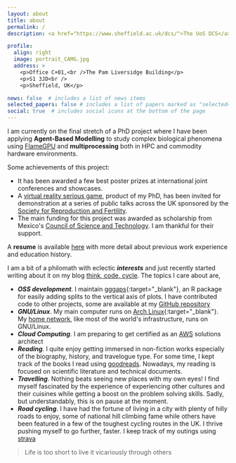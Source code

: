 ```yaml
---
layout: about
title: about
permalink: /
description: <a href="https://www.sheffield.ac.uk/dcs/">The UoS DCS</a> | PhD (to be) in Computer Science<br /> ABM, GPGPU, HPC, NLP | Python, CUDA, R, Java, PHP, JavaScript

profile:
  align: right
  image: portrait_CAMG.jpg
  address: >
    <p>Office C+01,<br />The Pam Liversidge Building</p>
    <p>S1 3JD<br />
    <p>Sheffield, UK</p>

news: false  # includes a list of news items
selected_papers: false # includes a list of papers marked as "selected={true}"
social: true  # includes social icons at the bottom of the page
---
```


I am currently on the final stretch of a PhD project where I have been applying
**Agent-Based Modelling** to study complex biological phenomena using [FlameGPU](http://www.flamegpu.com/)
and **multiprocessing** both in HPC and commodity hardware environments.

Some achievements of this project:
- It has been awarded a few best poster prizes at international joint
conferences and showcases.
- A [virtual reality serious game](https://cmoralesmx.github.io/FertilizationVR_web/),
product of my PhD, has been invited for demonstration at a series of public
talks across the UK sponsored by the [Society for Reproduction and Fertility](https://srf-reproduction.org/).
- The main funding for this project was awarded as scholarship from Mexico's
[Council of Science and Technology](https://www.conacyt.gob.mx/). I am
thankful for their support.

A **resume** is available [here](/assets/pdf/CarlosMoralesResume2020.pdf) with more detail about previous work
experience and education history.

I am a bit of a philomath with eclectic ***interests*** and just recently started
writing about it on my blog [think, code, cycle](/blog). The topics I care about are,
- ***OSS development***. I maintain [gggaps](https://www.r-pkg.org/pkg/gggap){:target="\_blank"}, an R package for easily adding splits to the vertical axis of plots. I have contributed code to other projects, some are available at my [GitHub repository](https://github.com/cmoralesmx)
- ***GNU/Linux***. My main computer runs on [Arch Linux](https://www.archlinux.org/){:target="\_blank"}.
My [home network](/blog/home_network_fully_run_by_Linux), like most of the
world's infrastructure, runs on GNU/Linux.
- ***Cloud Computing***. I am preparing to get certified as an [AWS](https://aws.amazon.com/)
solutions architect
- ***Reading***. I quite enjoy getting immersed in non-fiction works especially
of the biography, history, and travelogue type. For some time, I kept track of
the books I read using [goodreads](https://www.goodreads.com/user/show/16552304-carlos).
Nowadays, my reading is focused on scientific literature and technical documents.
- ***Travelling***. Nothing beats seeing new places with my own eyes!
I find myself fascinated by the experience of experiencing other cultures and
their cuisines while getting a boost on the problem solving skills. Sadly, but
understandably, this is on pause at the moment.
- ***Road cycling***. I have had the fortune of living in a city with plenty of hilly
roads to enjoy, some of national hill climbing fame while others have been
featured in a few of the toughest cycling routes in the UK. I thrive pushing
myself to go further, faster. I keep track of my outings using [strava](https://strava.com/athletes/20777326)


<blockquote>Life is too short to live it vicariously through others</blockquote>
